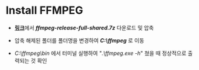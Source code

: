 Install FFMPEG
=================

- [**링크**](https://www.gyan.dev/ffmpeg/builds/)에서 ***ffmpeg-release-full-shared.7z*** 다운로드 및 압축

- 압축 해제된 폴더를 폴더명을 변경하여 ***C:\ffmpeg*** 로 이동
- *C:\ffmpeg\bin* 에서 터미널 실행하여 "*.\ffmpeg.exe -h*" 쳤을 때 정상적으로 출력되는 것 확인